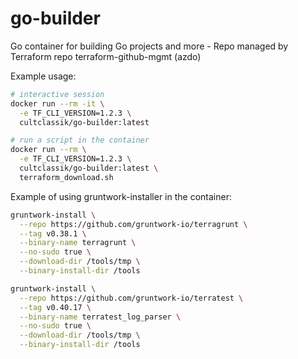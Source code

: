 # go-builder
Go container for building Go projects and more - Repo managed by Terraform repo terraform-github-mgmt (azdo)

Example usage:
```bash
# interactive session
docker run --rm -it \
  -e TF_CLI_VERSION=1.2.3 \
  cultclassik/go-builder:latest

# run a script in the container
docker run --rm \
  -e TF_CLI_VERSION=1.2.3 \
  cultclassik/go-builder:latest \
  terraform_download.sh
```

Example of using gruntwork-installer in the container:
```bash
gruntwork-install \
  --repo https://github.com/gruntwork-io/terragrunt \
  --tag v0.38.1 \
  --binary-name terragrunt \
  --no-sudo true \
  --download-dir /tools/tmp \
  --binary-install-dir /tools

gruntwork-install \
  --repo https://github.com/gruntwork-io/terratest \
  --tag v0.40.17 \
  --binary-name terratest_log_parser \
  --no-sudo true \
  --download-dir /tools/tmp \
  --binary-install-dir /tools

```
